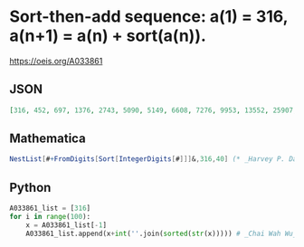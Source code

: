 # Sort\-then\-add sequence: a\(1\) \= 316, a\(n\+1\) \= a\(n\) \+ sort\(a\(n\)\)\.
https://oeis.org/A033861
## JSON
```JSON
[316, 452, 697, 1376, 2743, 5090, 5149, 6608, 7276, 9953, 13552, 25907, 28486, 53174, 66631, 80297, 83086, 86774, 133552, 256907, 282586, 508274, 532852, 756410, 770977, 848756, 1305544, 1439999, 2789998, 5578997, 11156896]
```
## Mathematica
```Mathematica
NestList[#+FromDigits[Sort[IntegerDigits[#]]]&,316,40] (* _Harvey P. Dale_, Jan 28 2013 *)
```
## Python
```Python
A033861_list = [316]
for i in range(100):
    x = A033861_list[-1]
    A033861_list.append(x+int(''.join(sorted(str(x))))) # _Chai Wah Wu_, Feb 07 2020
```
